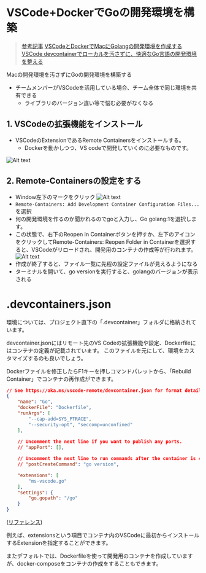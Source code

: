 # VSCode+DockerでGoの開発環境を構築
>[参考記事](https://pythonchan.hatenablog.com/entry/2022/04/18/092904)
>[VSCodeとDockerでMacにGolangの開発環境を作成する](https://dev.classmethod.jp/articles/vscode-remote-containers-golang/)
>[VSCode devcontainerでローカルを汚さずに、快適なGo言語の開発環境を整える](https://zenn.dev/bun913/articles/f0a6c6177a4716)

Macの開発環境を汚さずにGoの開発環境を構築する
- チームメンバーがVSCodeを活用している場合、チーム全体で同じ環境を共有できる
  - ライブラリのバージョン違い等で悩む必要がなくなる

## 1. VSCodeの拡張機能をインストール
- VSCodeのExtensionであるRemote Containersをインストールする。
  - Dockerを動かしつつ、VS codeで開発していくのに必要なものです。

![Alt text](https://cdn-ak.f.st-hatena.com/images/fotolife/p/pythonchan/20220417/20220417150813.png)

## 2. Remote-Containersの設定をする
- Window左下のマークをクリック
![Alt text](https://d1tlzifd8jdoy4.cloudfront.net/wp-content/uploads/2019/07/f02d50335b6d25536ed0492a4e631276.png)
- `Remote-Containers: Add Development Container Configuration Files...`を選択
- 何の開発環境を作るのか聞かれるのでgoと入力し、Go golang:1を選択します。
- この状態で、右下のReopen in Containerボタンを押すか、左下のアイコンをクリックしてRemote-Containers: Reopen Folder in Containerを選択すると、VSCodeがリロードされ、開発用のコンテナの作成等が行われます。
![Alt text](https://d1tlzifd8jdoy4.cloudfront.net/wp-content/uploads/2019/07/641828279a85cfc8aca8cf6c345708ed.png)
- 作成が終了すると、ファイル一覧に先程の設定ファイルが見えるようになる
- ターミナルを開いて、go versionを実行すると、golangのバージョンが表示される
# .devcontainers.json
環境については、プロジェクト直下の「.devcontainer」フォルダに格納されています。

devcontainer.jsonにはリモート先のVS Codeの拡張機能や設定、Dockerfileにはコンテナの定義が記載されています。
このファイルを元にして、環境をカスタマイズするのも良いでしょう。

Dockerファイルを修正したらF1キーを押しコマンドパレットから、「Rebuild Container」でコンテナの再作成ができます。
```json
// See https://aka.ms/vscode-remote/devcontainer.json for format details.
{
	"name": "Go",
	"dockerFile": "Dockerfile",
	"runArgs": [
		"--cap-add=SYS_PTRACE",
		"--security-opt", "seccomp=unconfined"
	],
	
	// Uncomment the next line if you want to publish any ports.
	// "appPort": [],

	// Uncomment the next line to run commands after the container is created.
	// "postCreateCommand": "go version",

	"extensions": [
		"ms-vscode.go"
	],
	"settings": {
		"go.gopath": "/go"
	}
}
```
([リファレンス](https://code.visualstudio.com/docs/remote/containers#_devcontainerjson-reference))

例えば、extensionsという項目でコンテナ内のVSCodeに最初からインストールするExtensionを指定することができます。

またデフォルトでは、Dockerfileを使って開発用のコンテナを作成していますが、docker-composeをコンテナの作成をすることもできます。





